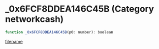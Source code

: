 # _0x6FCF8DDEA146C45B (Category networkcash)

```js
function _0x6FCF8DDEA146C45B(p0: number): boolean
```

[filename](_0x6FCF8DDEA146C45B_m.md ':include')